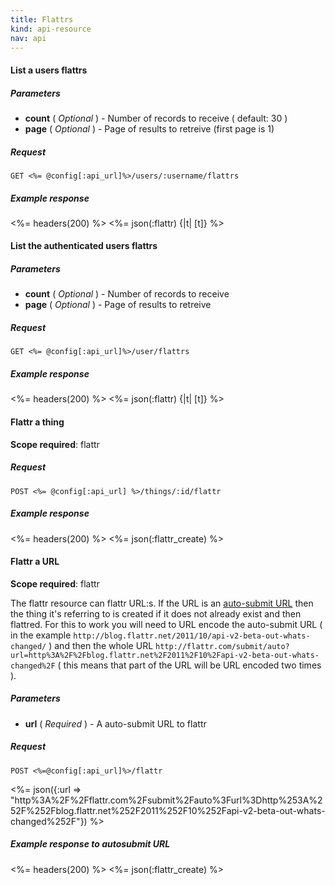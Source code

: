 ```yaml
---
title: Flattrs
kind: api-resource
nav: api
---
```


#### List a users flattrs

##### Parameters

- **count** ( _Optional_ ) - Number of records to receive ( default: 30 )
- **page** ( _Optional_ ) - Page of results to retreive (first page is 1)

##### Request
```
GET <%= @config[:api_url]%>/users/:username/flattrs
```

##### Example response
<%= headers(200) %>
<%= json(:flattr) {|t| [t]} %>

####  List the authenticated users flattrs

##### Parameters

- **count** ( _Optional_ ) - Number of records to receive
- **page** ( _Optional_ ) - Page of results to retreive

##### Request
```
GET <%= @config[:api_url]%>/user/flattrs
```

##### Example response
<%= headers(200) %>
<%= json(:flattr) {|t| [t]} %>

#### Flattr a thing

**Scope required**: flattr

##### Request
```
POST <%= @config[:api_url] %>/things/:id/flattr
```

##### Example response
<%= headers(200) %>
<%= json(:flattr_create) %>

#### Flattr a URL

**Scope required**: flattr

The flattr resource can flattr URL:s. If the URL is an [auto-submit URL](/auto-submit) then the thing it's referring to is created if it does not already exist and then flattred. For this to work you will need to URL encode the auto-submit URL ( in the example `http://blog.flattr.net/2011/10/api-v2-beta-out-whats-changed/` ) and then the whole URL `http://flattr.com/submit/auto?url=http%3A%2F%2Fblog.flattr.net%2F2011%2F10%2Fapi-v2-beta-out-whats-changed%2F` ( this means that part of the URL will be URL encoded two times ).

##### Parameters

- **url** ( _Required_ ) - A auto-submit URL to flattr

##### Request
```
POST <%=@config[:api_url]%>/flattr
```
<%= json({:url => "http%3A%2F%2Fflattr.com%2Fsubmit%2Fauto%3Furl%3Dhttp%253A%252F%252Fblog.flattr.net%252F2011%252F10%252Fapi-v2-beta-out-whats-changed%252F"}) %>

##### Example response to autosubmit URL

<%= headers(200) %>
<%= json(:flattr_create) %>
